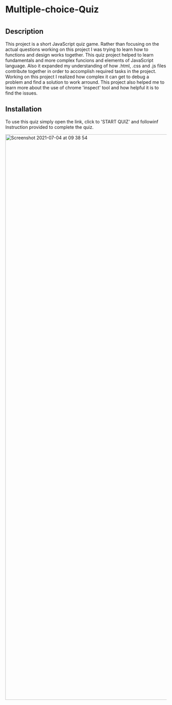 # Multiple-choice-Quiz
# 
## Description
This project is a short JavaScript quiz game. Rather than focusing on the actual questions working on this project I was trying to learn how to functions and design works together. This quiz project helped to learn fundamentals and more complex funcions and elements of JavaScript language. Also it expanded my understanding of how .html, .css and .js files contribute together in order to accomplish required tasks in the project. Working on this project I realized how complex it can get to debug a problem and find a solution to work arround. This project also helped me to learn more about the use of chrome 'inspect' tool and how helpful it is to find the issues. 


## Installation
To use this quiz simply open the link, click to 'START QUIZ' and followinf Instruction provided to complete the quiz. 


   <img width="1761" alt="Screenshot 2021-07-04 at 09 38 54" src="https://user-images.githubusercontent.com/83015268/124378886-d0785f00-dcab-11eb-890f-67ac9d6916b4.png">
